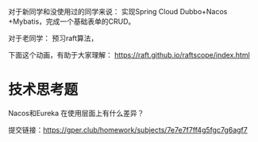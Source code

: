 ﻿对于新同学和没使用过的同学来说： 实现Spring Cloud  Dubbo+Nacos +Mybatis，完成一个基础表单的CRUD。

对于老同学： 预习raft算法，

下面这个动画，有助于大家理解： https://raft.github.io/raftscope/index.html



# 技术思考题

Nacos和Eureka 在使用层面上有什么差异？

提交链接：https://gper.club/homework/subjects/7e7e7f7ff4g5fgc7g6agf7
